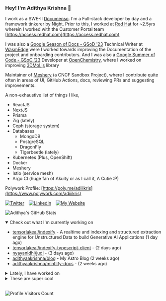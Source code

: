 ### Hey! I'm Adithya Krishna 👋
  
I work as a SWE-II [Documenso](https://documenso.com). I'm a Full-stack developer by day and a framework tinkerer by Night. Prior to this, I worked at [Red Hat](https://redhat.com) for ~2.5yrs wherein I worked with the Customer Portal team [https://access.redhat.com](https://access.redhat.com)

I was also a [Google Season of Docs - GSoD '23](https://developers.google.com/season-of-docs) Technical Writer at [WasmEdge](https://github.com/WasmEdge) were I worked towards improving the Documentation of the project and onboarding contributors. And I was also a [Google Summer of Code - GSoC '23](https://summerofcode.withgoogle.com/) Developer at [OpenChemistry](https://openchemistry.org), where I worked on improving [3DMol.js](https://github.com/3dmol/3Dmol.js) library

Maintainer of [Meshery](https://github.com/meshery) (a CNCF Sandbox Project), where I contribute quite often in areas of UI, GitHub Actions, docs, reviewing PRs and suggesting improvements.

A non-exhaustive list of things I like,

- ReactJS
- NextJS
- Prisma
- Zig (lately)
- Ceph (storage system)
- Databases
  - MongoDB
  - PostgreSQL
  - DragonFly
  - Tigerbeetle (lately)
- Kubernetes (Plus, OpenShift)
- Docker
- Meshery
- Istio (service mesh)
- Argo CI (huge fan of Akuity or as I call it, A Cutie :P)

Polywork Profile: [https://poly.me/adiiikris](https://www.polywork.com/adiiikris)

[![Twitter](https://img.shields.io/badge/-@adii_kris-%231DA1F2?style=for-the-badge&logo=twitter&logoColor=ffffff)](https:/twitter.adikris.in) &ensp;
[![LinkedIn](https://img.shields.io/badge/-Adithya%20Krishna-%230A67C3?style=for-the-badge&logo=linkedin&logoColor=ffffff)](https://linkedin.adikris.in/) &ensp;
[![My Website](https://img.shields.io/badge/-My%20Website-%230A67C3?style=for-the-badge)](https://adikris.in/)



![Adithya's GitHub Stats](https://github-readme-stats.vercel.app/api?username=adithyaakrishna&show_icons=true&hide_border=true&title_color=fff&icon_color=79ff97&text_color=9f9f9f&bg_color=151515)


<details open="true">
  <summary>Check out what I'm currently working on</summary>
  
  - [tensorlakeai/indexify](https://github.com/tensorlakeai/indexify) - A realtime and indexing and structured extraction engine for Unstructured Data to build Generative AI Applications (1 day ago)
  - [tensorlakeai/indexify-typescript-client](https://github.com/tensorlakeai/indexify-typescript-client) -  (2 days ago)
  - [nyayanidhi/judi](https://github.com/nyayanidhi/judi) -  (3 days ago)
  - [adithyaakrishna/blog](https://github.com/adithyaakrishna/blog) - My Astro Blog (2 weeks ago)
  - [adithyaakrishna/mintlify-docs](https://github.com/adithyaakrishna/mintlify-docs) -  (2 weeks ago)
</details>

<details>
  <summary>Lately, I have worked on</summary>
  
  - [feat: add new extraction policies content page](https://github.com/tensorlakeai/indexify/pull/761) on [tensorlakeai/indexify](https://github.com/tensorlakeai/indexify) (1 day ago)
  - [chore: disable buttons for pagination](https://github.com/tensorlakeai/indexify/pull/760) on [tensorlakeai/indexify](https://github.com/tensorlakeai/indexify) (1 day ago)
  - [chore: fix pagination](https://github.com/tensorlakeai/indexify/pull/757) on [tensorlakeai/indexify](https://github.com/tensorlakeai/indexify) (2 days ago)
  - [chore: fix data display](https://github.com/tensorlakeai/indexify/pull/752) on [tensorlakeai/indexify](https://github.com/tensorlakeai/indexify) (2 days ago)
  - [chore: updated api params](https://github.com/tensorlakeai/indexify-typescript-client/pull/43) on [tensorlakeai/indexify-typescript-client](https://github.com/tensorlakeai/indexify-typescript-client) (2 days ago)
</details>

<details>
  <summary>These are super cool</summary>
  
  - [nextui-org/nextui](https://github.com/nextui-org/nextui) - 🚀   Beautiful, fast and modern React UI library. (1 day ago)
  - [reclaimprotocol/reclaim-docs](https://github.com/reclaimprotocol/reclaim-docs) - Reclaim docs (1 day ago)
  - [vercel/swr-site](https://github.com/vercel/swr-site) - The official website for SWR. (1 week ago)
  - [jla524/fromthetensor](https://github.com/jla524/fromthetensor) - From the Tensor to Stable Diffusion, a rough outline for a 9 week course. (1 week ago)
  - [e2b-dev/code-interpreter](https://github.com/e2b-dev/code-interpreter) - Python &amp; JS/TS SDK for adding code interpreting to your AI app  (2 weeks ago)
</details>

<br> 

![Profile Visitors Count](https://profile-counter.glitch.me/adithyaakrishna/count.svg)
